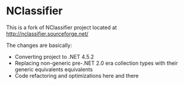 # NClassifier
This is a fork of NClassifier project located at http://nclassifier.sourceforge.net/

The changes are basically:

* Converting project to .NET 4.5.2
* Replacing non-generic pre-.NET 2.0 era collection types with their generic equivalents equivalents
* Code refactoring and optimizations here and there
